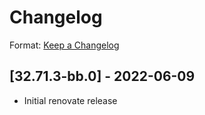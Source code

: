 # Changelog

Format: [Keep a Changelog](https://keepachangelog.com/en/1.0.0/)

## [32.71.3-bb.0] - 2022-06-09

- Initial renovate release